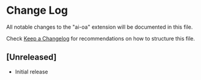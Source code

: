 # Change Log

All notable changes to the "ai-oa" extension will be documented in this file.

Check [Keep a Changelog](http://keepachangelog.com/) for recommendations on how to structure this file.

## [Unreleased]

- Initial release